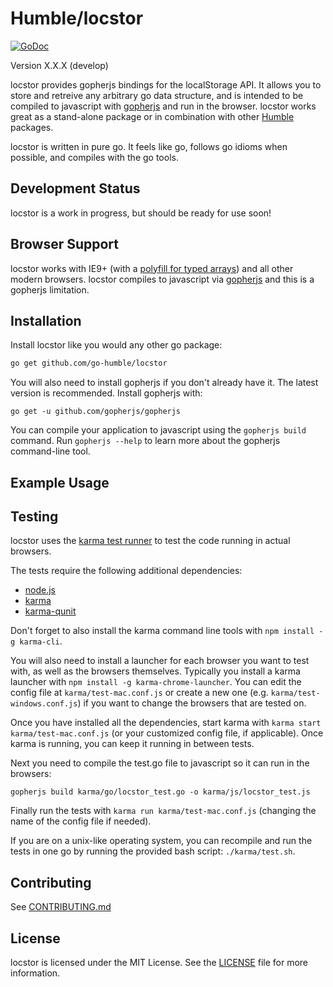 Humble/locstor
=============

[![GoDoc](https://godoc.org/github.com/go-humble/locstor?status.svg)](https://godoc.org/github.com/go-humble/locstor)

Version X.X.X (develop)

locstor provides gopherjs bindings for the localStorage API. It allows you to
store and retreive any arbitrary go data structure, and is intended to be
compiled to javascript with [gopherjs](https://github.com/gopherjs/gopherjs)
and run in the browser. locstor works great as a stand-alone package or in
combination with other [Humble](https://github.com/go-humble) packages.

locstor is written in pure go. It feels like go, follows go idioms when
possible, and compiles with the go tools.


Development Status
------------------

locstor is a work in progress, but should be ready for use soon!


Browser Support
---------------

locstor works with IE9+ (with a
[polyfill for typed arrays](https://github.com/inexorabletash/polyfill/blob/master/typedarray.js))
and all other modern browsers. locstor compiles to javascript via
[gopherjs](https://github.com/gopherjs/gopherjs) and this is a gopherjs
limitation.


Installation
------------

Install locstor like you would any other go package:

```bash
go get github.com/go-humble/locstor
```

You will also need to install gopherjs if you don't already have it. The latest
version is recommended. Install gopherjs with:

```
go get -u github.com/gopherjs/gopherjs
```

You can compile your application to javascript using the `gopherjs build`
command. Run `gopherjs --help` to learn more about the gopherjs command-line
tool.


Example Usage
-------------



Testing
-------

locstor uses the [karma test runner](http://karma-runner.github.io/0.12/index.html)
to test the code running in actual browsers.

The tests require the following additional dependencies:

- [node.js](http://nodejs.org/)
- [karma](http://karma-runner.github.io/0.12/index.html)
- [karma-qunit](https://github.com/karma-runner/karma-qunit)

Don't forget to also install the karma command line tools with `npm install -g karma-cli`.

You will also need to install a launcher for each browser you want to test with,
as well as the browsers themselves. Typically you install a karma launcher with
`npm install -g karma-chrome-launcher`. You can edit the config file at
`karma/test-mac.conf.js` or create a new one (e.g. `karma/test-windows.conf.js`)
if you want to change the browsers that are tested on.

Once you have installed all the dependencies, start karma with
`karma start karma/test-mac.conf.js` (or your customized config file, if
applicable). Once karma is running, you can keep it running in between tests.

Next you need to compile the test.go file to javascript so it can run in the
browsers:

```
gopherjs build karma/go/locstor_test.go -o karma/js/locstor_test.js
```

Finally run the tests with `karma run karma/test-mac.conf.js` (changing the name
of the config file if needed).

If you are on a unix-like operating system, you can recompile and run the tests
in one go by running the provided bash script: `./karma/test.sh`.


Contributing
------------

See [CONTRIBUTING.md](https://github.com/go-humble/locstor/blob/master/CONTRIBUTING.md)


License
-------

locstor is licensed under the MIT License. See the
[LICENSE](https://github.com/go-humble/locstor/blob/master/LICENSE) file for
more information.

